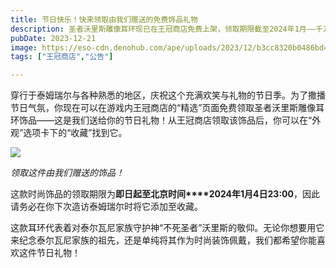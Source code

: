 ```yaml
---
title: 节日快乐！快来领取由我们赠送的免费饰品礼物
description: 圣者沃里斯雕像耳环现已在王冠商店免费上架，领取期限截至2024年1月——千万不要错过！
pubDate: 2023-12-21
image: https://eso-cdn.denohub.com/ape/uploads/2023/12/b3cc8320b0486bd447968c49dbc50aec.jpg
tags: ["王冠商店","公告"]

---
```


穿行于泰姆瑞尔与各种熟悉的地区，庆祝这个充满欢笑与礼物的节日季。为了撒播节日气氛，你现在可以在游戏内王冠商店的“精选”页面免费领取圣者沃里斯雕像耳环饰品——这是我们送给你的节日礼物！从王冠商店领取该饰品后，你可以在“外观”选项卡下的“收藏”找到它。

![](https://eso-cdn.denohub.com/ape/uploads/2023/12/5791f9d7f747be3e8a95413173e5255f.png)

<p class="text-gray-500 text-sm text-center"><i>领取这件由我们赠送的饰品！</i></p>

这款时尚饰品的领取期限为**即日起至北京时间****2024年1月4日23:00**，因此请务必在你下次造访泰姆瑞尔时将它添加至收藏。

这款耳环代表着对泰尔瓦尼家族守护神“不死圣者”沃里斯的敬仰。无论你想要用它来纪念泰尔瓦尼家族的祖先，还是单纯将其作为时尚装饰佩戴，我们都希望你能喜欢这件节日礼物！
